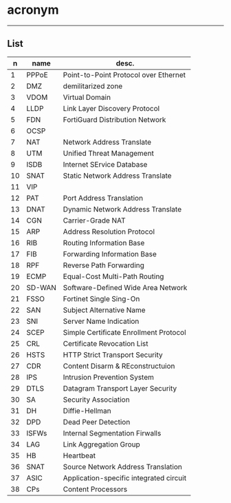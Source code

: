 # acronym

---

## List
|n|name|desc.|
|-|----|-----|
|1|PPPoE|Point-to-Point Protocol over Ethernet|
|2|DMZ|demilitarized zone|
|3|VDOM|Virtual Domain|
|4|LLDP|Link Layer Discovery Protocol|
|5|FDN|FortiGuard Distribution Network|
|6|OCSP|
|7|NAT|Network Address Translate|
|8|UTM|Unified Threat Management|
|9|ISDB|Internet SErvice Database|
|10|SNAT|Static Network Address Translate|
|11|VIP|
|12|PAT|Port Address Translation|
|13|DNAT|Dynamic Network Address Translate|
|14|CGN|Carrier-Grade NAT|
|15|ARP|Address Resolution Protocol|
|16|RIB|Routing Information Base|
|17|FIB|Forwarding Information Base|
|18|RPF|Reverse Path Forwarding|
|19|ECMP|Equal-Cost Multi-Path Routing|
|20|SD-WAN|Software-Defined Wide Area Network|
|21|FSSO|Fortinet Single Sing-On|
|22|SAN|Subject Alternative Name|
|23|SNI|Server Name Indication|
|24|SCEP|Simple Certificate Enrollment Protocol|
|25|CRL|Certificate Revocation List|
|26|HSTS|HTTP Strict Transport Security|
|27|CDR|Content Disarm & REconstructuion|
|28|IPS|Intrusion Prevention System|
|29|DTLS|Datagram Transport Layer Security|
|30|SA|Security Association|
|31|DH|Diffie-Hellman|
|32|DPD|Dead Peer Detection|
|33|ISFWs|Internal Segmentation Firwalls|
|34|LAG|Link Aggregation Group|
|35|HB|Heartbeat|
|36|SNAT|Source Network Address Translation|
|37|ASIC|Application-specific integrated circuit|
|38|CPs|Content Processors|
